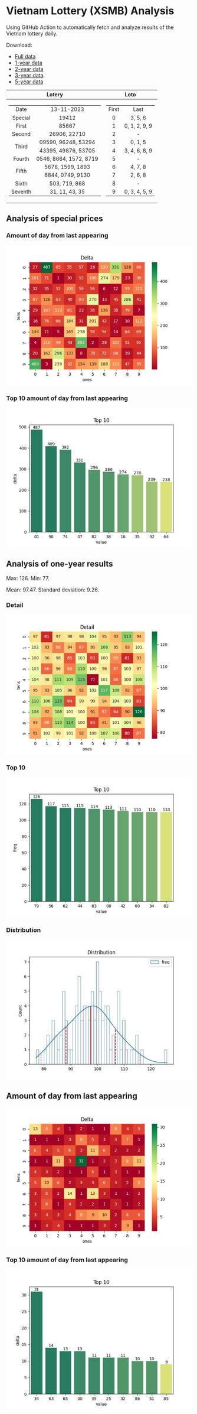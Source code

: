 # Vietnam Lottery (XSMB) Analysis

Using GitHub Action to automatically fetch and analyze results of the Vietnam lottery daily.

Download:

* [Full data](https://raw.githubusercontent.com/khiemdoan/vietnam-lottery-xsmb-analysis/main/results/xsmb.csv)
* [1-year data](https://raw.githubusercontent.com/khiemdoan/vietnam-lottery-xsmb-analysis/main/results/xsmb_1_year.csv)
* [2-year data](https://raw.githubusercontent.com/khiemdoan/vietnam-lottery-xsmb-analysis/main/results/xsmb_2_year.csv)
* [3-year data](https://raw.githubusercontent.com/khiemdoan/vietnam-lottery-xsmb-analysis/main/results/xsmb_3_year.csv)
* [5-year data](https://raw.githubusercontent.com/khiemdoan/vietnam-lottery-xsmb-analysis/main/results/xsmb_5_year.csv)

| Lotery      | Loto |
| :-----------: | :-----------: |
| <table><tr><td>Date</td><td>13-11-2023</td></tr><tr><td>Special</td><td>19412</td></tr><tr><td>First</td><td>85667</td></tr><tr><td>Second</td><td>26906, 22710</td></tr><tr><td rowspan="2">Third</td><td>09590, 96248, 53294</td></tr><tr><td>43395, 49876, 53705</td></tr><tr><td>Fourth</td><td>0546, 8664, 1572, 8719</td></tr><tr><td rowspan="2">Fifth</td><td>5678, 1599, 1893</td></tr><tr><td>6844, 0749, 9130</td></tr><tr><td>Sixth</td><td>503, 719, 868</td></tr><tr><td>Seventh</td><td>31, 11, 43, 35</td></tr></table> | <table><tr><td>First</td><td>Last</td></tr><tr><td>0</td><td>3, 5, 6</td></tr><tr><td>1</td><td>0, 1, 2, 9, 9</td></tr><tr><td>2</td><td>-</td></tr><tr><td>3</td><td>0, 1, 5</td></tr><tr><td>4</td><td>3, 4, 6, 8, 9</td></tr><tr><td>5</td><td>-</td></tr><tr><td>6</td><td>4, 7, 8</td></tr><tr><td>7</td><td>2, 6, 8</td></tr><tr><td>8</td><td>-</td></tr><tr><td>9</td><td>0, 3, 4, 5, 9</td></tr></table> |


<h2>Analysis of special prices</h2>

<h3>Amount of day from last appearing</h3>

![Delta](images/special_delta.jpg)

<h3>Top 10 amount of day from last appearing</h3>

![Delta top 10](images/special_delta_top_10.jpg)

<h2>Analysis of one-year results</h2>

Max: 126. Min: 77.

Mean: 97.47. Standard deviation: 9.26.

<h3>Detail</h3>

![Detail](images/heatmap.jpg)

<h3>Top 10</h3>

![Top 10](images/top-10.jpg)

<h3>Distribution</h3>

![Distribution](images/distribution.jpg)

<h2>Amount of day from last appearing</h2>

![Delta](images/delta.jpg)

<h3>Top 10 amount of day from last appearing</h3>

![Delta top 10](images/delta_top_10.jpg)